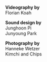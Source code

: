 **Videography by**  
Florian Koah
                
**Sound design by**  
Junghoon Pi  
Junyoung Park
                
**Photography by**  
Hanneke Wetzer  
Kimchi and Chips